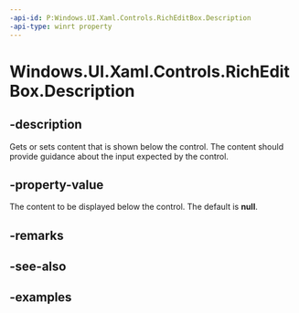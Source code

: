 ```yaml
---
-api-id: P:Windows.UI.Xaml.Controls.RichEditBox.Description
-api-type: winrt property
---
```


<!-- Property syntax.
public object Description { get;  set; }
-->

# Windows.UI.Xaml.Controls.RichEditBox.Description

## -description

Gets or sets content that is shown below the control. The content should provide guidance about the input expected by the control.

## -property-value

The content to be displayed below the control. The default is **null**.

## -remarks

## -see-also

## -examples


